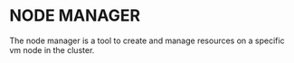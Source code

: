 # NODE MANAGER

The node manager is a tool to create and manage resources on a specific vm node in the cluster.
